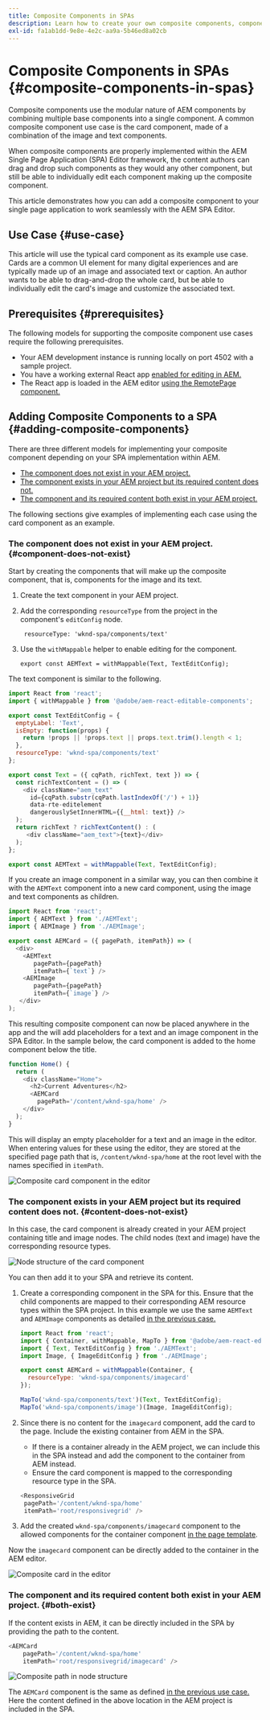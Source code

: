 ```yaml
---
title: Composite Components in SPAs
description: Learn how to create your own composite components, components made up of other components, that work with the AEM Single-Page Application (SPA) Editor.
exl-id: fa1ab1dd-9e8e-4e2c-aa9a-5b46ed8a02cb
---
```

# Composite Components in SPAs {#composite-components-in-spas}

Composite components use the modular nature of AEM components by combining multiple base components into a single component. A common composite component use case is the card component, made of a combination of the image and text components.

When composite components are properly implemented within the AEM Single Page Application (SPA) Editor framework, the content authors can drag and drop such components as they would any other component, but still be able to individually edit each component making up the composite component.

This article demonstrates how you can add a composite component to your single page application to work seamlessly with the AEM SPA Editor.

## Use Case {#use-case}

This article will use the typical card component as its example use case. Cards are a common UI element for many digital experiences and are typically made up of an image and associated text or caption. An author wants to be able to drag-and-drop the whole card, but be able to individually edit the card's image and customize the associated text.

## Prerequisites {#prerequisites}

The following models for supporting the composite component use cases require the following prerequisites.

* Your AEM development instance is running locally on port 4502 with a sample project.
* You have a working external React app [enabled for editing in AEM.](editing-external-spa.md)
* The React app is loaded in the AEM editor [using the RemotePage component.](remote-page.md)

## Adding Composite Components to a SPA {#adding-composite-components}

There are three different models for implementing your composite component depending on your SPA implementation within AEM.

* [The component does not exist in your AEM project.](#component-does-not-exist)
* [The component exists in your AEM project but its required content does not.](#content-does-not-exist)
* [The component and its required content both exist in your AEM project.](#both-exist)

The following sections give examples of implementing each case using the card component as an example.

### The component does not exist in your AEM project. {#component-does-not-exist}

Start by creating the components that will make up the composite component, that is, components for the image and its text.

1. Create the text component in your AEM project.
1. Add the corresponding `resourceType` from the project in the component's `editConfig` node.

   ```text
    resourceType: 'wknd-spa/components/text' 
   ```

1. Use the `withMappable` helper to enable editing for the component.

   ```text
   export const AEMText = withMappable(Text, TextEditConfig); 
   ```

The text component is similar to the following.

```javascript
import React from 'react';
import { withMappable } from '@adobe/aem-react-editable-components';

export const TextEditConfig = {
  emptyLabel: 'Text',
  isEmpty: function(props) {
    return !props || !props.text || props.text.trim().length < 1;
  },
  resourceType: 'wknd-spa/components/text'
};

export const Text = ({ cqPath, richText, text }) => {
  const richTextContent = () => (
    <div className="aem_text"
      id={cqPath.substr(cqPath.lastIndexOf('/') + 1)}
      data-rte-editelement
      dangerouslySetInnerHTML={{__html: text}} />
  );
  return richText ? richTextContent() : (
     <div className="aem_text">{text}</div>
  );
};

export const AEMText = withMappable(Text, TextEditConfig);
```

If you create an image component in a similar way, you can then combine it with the `AEMText` component into a new card component, using the image and text components as children.

```javascript
import React from 'react';
import { AEMText } from './AEMText';
import { AEMImage } from './AEMImage';

export const AEMCard = ({ pagePath, itemPath}) => (
  <div>
    <AEMText
       pagePath={pagePath}
       itemPath={`text`} />
    <AEMImage
       pagePath={pagePath}
       itemPath={`image`} />
   </div>
);
```

This resulting composite component can now be placed anywhere in the app and the will add placeholders for a text and an image component in the SPA Editor. In the sample below, the card component is added to the home component below the title.

```javascript
function Home() {
  return (
    <div className="Home">
      <h2>Current Adventures</h2>
      <AEMCard
        pagePath='/content/wknd-spa/home' />
    </div>
  );
}
```

This will display an empty placeholder for a text and an image in the editor. When entering values for these using the editor, they are stored at the specified page path that is, `/content/wknd-spa/home`  at the root level with the names specified in `itemPath`.

![Composite card component in the editor](assets/composite-card.png)

### The component exists in your AEM project but its required content does not. {#content-does-not-exist}

In this case, the card component is already created in your AEM project containing title and image nodes. The child nodes (text and image) have the corresponding resource types.

   ![Node structure of the card component](assets/composite-node-structure.png)

You can then add it to your SPA and retrieve its content.

1. Create a corresponding component in the SPA for this. Ensure that the child components are mapped to their corresponding AEM resource types within the SPA project. In this example we use the same `AEMText` and `AEMImage` components as detailed [in the previous case.](#component-does-not-exist)

   ```javascript
   import React from 'react';
   import { Container, withMappable, MapTo } from '@adobe/aem-react-editable-components';
   import { Text, TextEditConfig } from './AEMText';
   import Image, { ImageEditConfig } from './AEMImage';

   export const AEMCard = withMappable(Container, {
     resourceType: 'wknd-spa/components/imagecard'
   });

   MapTo('wknd-spa/components/text')(Text, TextEditConfig);
   MapTo('wknd-spa/components/image')(Image, ImageEditConfig);
   ```

1. Since there is no content for the `imagecard` component, add the card to the page. Include the existing container from AEM in the SPA.
   * If there is a container already in the AEM project, we can include this in the SPA instead and add the component to the container from AEM instead.
   * Ensure the card component is mapped to the corresponding resource type in the SPA.

   ```javascript
   <ResponsiveGrid
    pagePath='/content/wknd-spa/home'
    itemPath='root/responsivegrid' />
   ```

1. Add the created `wknd-spa/components/imagecard` component to the allowed components for the container component [in the page template](/help/sites-cloud/authoring/sites-console/templates.md).

Now the `imagecard` component can be directly added to the container in the AEM editor.

![Composite card in the editor](assets/composite-card.gif)

### The component and its required content both exist in your AEM project. {#both-exist}

If the content exists in AEM, it can be directly included in the SPA by providing the path to the  content.

```javascript
<AEMCard
    pagePath='/content/wknd-spa/home'
    itemPath='root/responsivegrid/imagecard' />
```

![Composite path in node structure](assets/composite-path.png)

The `AEMCard` component is the same as defined [in the previous use case.](#content-does-not-exist) Here the content defined in the above location in the AEM project is included in the SPA.
